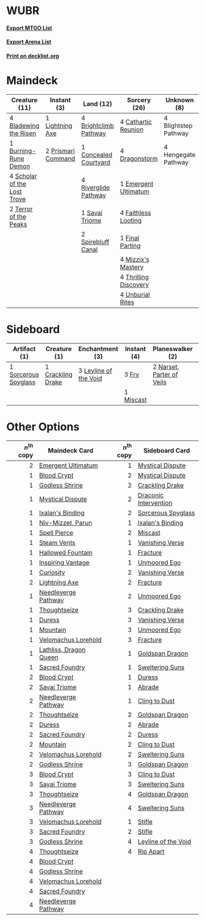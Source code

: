 # WUBR

#### [Export MTGO List](../collection/WUBR/WUBR.txt)
#### [Export Arena List](../collection/WUBR/WUBR_arena.txt)
#### [Print on decklist.org](http://decklist.org/?deckmain=4%09Bladewing%20the%20Risen%0A4%09Blightstep%20Pathway%0A4%09Brightclimb%20Pathway%0A1%09Burning-Rune%20Demon%0A4%09Cathartic%20Reunion%0A1%09Concealed%20Courtyard%0A4%09Dragonstorm%0A1%09Emergent%20Ultimatum%0A4%09Faithless%20Looting%0A1%09Final%20Parting%0A4%09Hengegate%20Pathway%0A1%09Lightning%20Axe%0A4%09Mizzix's%20Mastery%0A2%09Prismari%20Command%0A4%09Riverglide%20Pathway%0A1%09Savai%20Triome%0A4%09Scholar%20of%20the%20Lost%20Trove%0A2%09Spirebluff%20Canal%0A2%09Terror%20of%20the%20Peaks%0A4%09Thrilling%20Discovery%0A4%09Unburial%20Rites&deckside=1%09Crackling%20Drake%0A1%09Draconic%20Intervention%0A3%09Fry%0A3%09Leyline%20of%20the%20Void%0A1%09Miscast%0A2%09Narset,%20Parter%20of%20Veils%0A3%09Rip%20Apart%0A1%09Sorcerous%20Spyglass)
# Maindeck

|                                            Creature (11)                                             |                                         Instant (3)                                         |                                           Land (12)                                            |                                          Sorcery (26)                                          |    Unknown (8)     |
|------------------------------------------------------------------------------------------------------|---------------------------------------------------------------------------------------------|------------------------------------------------------------------------------------------------|------------------------------------------------------------------------------------------------|--------------------|
|4 [Bladewing the Risen](http://gatherer.wizards.com/Pages/Card/Details.aspx?multiverseid=433095)      |1 [Lightning Axe](http://gatherer.wizards.com/Pages/Card/Details.aspx?multiverseid=409925)   |4 [Brightclimb Pathway](http://gatherer.wizards.com/Pages/Card/Details.aspx?multiverseid=491911)|4 [Cathartic Reunion](http://gatherer.wizards.com/Pages/Card/Details.aspx?multiverseid=417682)  |4 Blightstep Pathway|
|1 [Burning-Rune Demon](http://gatherer.wizards.com/Pages/Card/Details.aspx?multiverseid=503689)       |2 [Prismari Command](http://gatherer.wizards.com/Pages/Card/Details.aspx?multiverseid=513706)|1 [Concealed Courtyard](http://gatherer.wizards.com/Pages/Card/Details.aspx?multiverseid=417818)|4 [Dragonstorm](http://gatherer.wizards.com/Pages/Card/Details.aspx?multiverseid=178015)        |4 Hengegate Pathway |
|4 [Scholar of the Lost Trove](http://gatherer.wizards.com/Pages/Card/Details.aspx?multiverseid=489181)|                                                                                             |4 [Riverglide Pathway](http://gatherer.wizards.com/Pages/Card/Details.aspx?multiverseid=491920) |1 [Emergent Ultimatum](http://gatherer.wizards.com/Pages/Card/Details.aspx?multiverseid=479705) |                    |
|2 [Terror of the Peaks](http://gatherer.wizards.com/Pages/Card/Details.aspx?multiverseid=485487)      |                                                                                             |1 [Savai Triome](http://gatherer.wizards.com/Pages/Card/Details.aspx?multiverseid=479773)       |4 [Faithless Looting](http://gatherer.wizards.com/Pages/Card/Details.aspx?multiverseid=389512)  |                    |
|                                                                                                      |                                                                                             |2 [Spirebluff Canal](http://gatherer.wizards.com/Pages/Card/Details.aspx?multiverseid=417822)   |1 [Final Parting](http://gatherer.wizards.com/Pages/Card/Details.aspx?multiverseid=442981)      |                    |
|                                                                                                      |                                                                                             |                                                                                                |4 [Mizzix's Mastery](http://gatherer.wizards.com/Pages/Card/Details.aspx?multiverseid=405304)   |                    |
|                                                                                                      |                                                                                             |                                                                                                |4 [Thrilling Discovery](http://gatherer.wizards.com/Pages/Card/Details.aspx?multiverseid=513735)|                    |
|                                                                                                      |                                                                                             |                                                                                                |4 [Unburial Rites](http://gatherer.wizards.com/Pages/Card/Details.aspx?multiverseid=227087)     |                    |


# Sideboard

|                                         Artifact (1)                                          |                                        Creature (1)                                        |                                        Enchantment (3)                                         |                                    Instant (4)                                     |                                          Planeswalker (2)                                          |                                           Sorcery (4)                                            |
|-----------------------------------------------------------------------------------------------|--------------------------------------------------------------------------------------------|------------------------------------------------------------------------------------------------|------------------------------------------------------------------------------------|----------------------------------------------------------------------------------------------------|--------------------------------------------------------------------------------------------------|
|1 [Sorcerous Spyglass](http://gatherer.wizards.com/Pages/Card/Details.aspx?multiverseid=435407)|1 [Crackling Drake](http://gatherer.wizards.com/Pages/Card/Details.aspx?multiverseid=452913)|3 [Leyline of the Void](http://gatherer.wizards.com/Pages/Card/Details.aspx?multiverseid=107682)|3 [Fry](http://gatherer.wizards.com/Pages/Card/Details.aspx?multiverseid=466894)    |2 [Narset, Parter of Veils](http://gatherer.wizards.com/Pages/Card/Details.aspx?multiverseid=460988)|1 [Draconic Intervention](http://gatherer.wizards.com/Pages/Card/Details.aspx?multiverseid=513573)|
|                                                                                               |                                                                                            |                                                                                                |1 [Miscast](http://gatherer.wizards.com/Pages/Card/Details.aspx?multiverseid=485380)|                                                                                                    |3 [Rip Apart](http://gatherer.wizards.com/Pages/Card/Details.aspx?multiverseid=513717)            |


# Other Options

|*n*<sup>th</sup> copy|                                          Maindeck Card                                          |*n*<sup>th</sup> copy|                                         Sideboard Card                                         |
|--------------------:|-------------------------------------------------------------------------------------------------|--------------------:|------------------------------------------------------------------------------------------------|
|                    2|[Emergent Ultimatum](http://gatherer.wizards.com/Pages/Card/Details.aspx?multiverseid=479705)    |                    1|[Mystical Dispute](http://gatherer.wizards.com/Pages/Card/Details.aspx?multiverseid=473020)     |
|                    1|[Blood Crypt](http://gatherer.wizards.com/Pages/Card/Details.aspx?multiverseid=97102)            |                    2|[Mystical Dispute](http://gatherer.wizards.com/Pages/Card/Details.aspx?multiverseid=473020)     |
|                    1|[Godless Shrine](http://gatherer.wizards.com/Pages/Card/Details.aspx?multiverseid=405099)        |                    2|[Crackling Drake](http://gatherer.wizards.com/Pages/Card/Details.aspx?multiverseid=452913)      |
|                    1|[Mystical Dispute](http://gatherer.wizards.com/Pages/Card/Details.aspx?multiverseid=473020)      |                    2|[Draconic Intervention](http://gatherer.wizards.com/Pages/Card/Details.aspx?multiverseid=513573)|
|                    1|[Ixalan's Binding](http://gatherer.wizards.com/Pages/Card/Details.aspx?multiverseid=435168)      |                    2|[Sorcerous Spyglass](http://gatherer.wizards.com/Pages/Card/Details.aspx?multiverseid=435407)   |
|                    1|[Niv-Mizzet, Parun](http://gatherer.wizards.com/Pages/Card/Details.aspx?multiverseid=452942)     |                    1|[Ixalan's Binding](http://gatherer.wizards.com/Pages/Card/Details.aspx?multiverseid=435168)     |
|                    1|[Spell Pierce](http://gatherer.wizards.com/Pages/Card/Details.aspx?multiverseid=425876)          |                    2|[Miscast](http://gatherer.wizards.com/Pages/Card/Details.aspx?multiverseid=485380)              |
|                    1|[Steam Vents](http://gatherer.wizards.com/Pages/Card/Details.aspx?multiverseid=405109)           |                    1|[Vanishing Verse](http://gatherer.wizards.com/Pages/Card/Details.aspx?multiverseid=513736)      |
|                    1|[Hallowed Fountain](http://gatherer.wizards.com/Pages/Card/Details.aspx?multiverseid=97071)      |                    1|[Fracture](http://gatherer.wizards.com/Pages/Card/Details.aspx?multiverseid=513680)             |
|                    1|[Inspiring Vantage](http://gatherer.wizards.com/Pages/Card/Details.aspx?multiverseid=417819)     |                    1|[Unmoored Ego](http://gatherer.wizards.com/Pages/Card/Details.aspx?multiverseid=452962)         |
|                    1|[Curiosity](http://gatherer.wizards.com/Pages/Card/Details.aspx?multiverseid=45240)              |                    2|[Vanishing Verse](http://gatherer.wizards.com/Pages/Card/Details.aspx?multiverseid=513736)      |
|                    2|[Lightning Axe](http://gatherer.wizards.com/Pages/Card/Details.aspx?multiverseid=409925)         |                    2|[Fracture](http://gatherer.wizards.com/Pages/Card/Details.aspx?multiverseid=513680)             |
|                    1|[Needleverge Pathway](http://gatherer.wizards.com/Pages/Card/Details.aspx?multiverseid=491918)   |                    2|[Unmoored Ego](http://gatherer.wizards.com/Pages/Card/Details.aspx?multiverseid=452962)         |
|                    1|[Thoughtseize](http://gatherer.wizards.com/Pages/Card/Details.aspx?multiverseid=438676)          |                    3|[Crackling Drake](http://gatherer.wizards.com/Pages/Card/Details.aspx?multiverseid=452913)      |
|                    1|[Duress](http://gatherer.wizards.com/Pages/Card/Details.aspx?multiverseid=14557)                 |                    3|[Vanishing Verse](http://gatherer.wizards.com/Pages/Card/Details.aspx?multiverseid=513736)      |
|                    1|[Mountain](http://gatherer.wizards.com/Pages/Card/Details.aspx?multiverseid=439859)              |                    3|[Unmoored Ego](http://gatherer.wizards.com/Pages/Card/Details.aspx?multiverseid=452962)         |
|                    1|[Velomachus Lorehold](http://gatherer.wizards.com/Pages/Card/Details.aspx?multiverseid=513737)   |                    3|[Fracture](http://gatherer.wizards.com/Pages/Card/Details.aspx?multiverseid=513680)             |
|                    1|[Lathliss, Dragon Queen](http://gatherer.wizards.com/Pages/Card/Details.aspx?multiverseid=476107)|                    1|[Goldspan Dragon](http://gatherer.wizards.com/Pages/Card/Details.aspx?multiverseid=503751)      |
|                    1|[Sacred Foundry](http://gatherer.wizards.com/Pages/Card/Details.aspx?multiverseid=405106)        |                    1|[Sweltering Suns](http://gatherer.wizards.com/Pages/Card/Details.aspx?multiverseid=426851)      |
|                    2|[Blood Crypt](http://gatherer.wizards.com/Pages/Card/Details.aspx?multiverseid=97102)            |                    1|[Duress](http://gatherer.wizards.com/Pages/Card/Details.aspx?multiverseid=14557)                |
|                    2|[Savai Triome](http://gatherer.wizards.com/Pages/Card/Details.aspx?multiverseid=479773)          |                    1|[Abrade](http://gatherer.wizards.com/Pages/Card/Details.aspx?multiverseid=430772)               |
|                    2|[Needleverge Pathway](http://gatherer.wizards.com/Pages/Card/Details.aspx?multiverseid=491918)   |                    1|[Cling to Dust](http://gatherer.wizards.com/Pages/Card/Details.aspx?multiverseid=476338)        |
|                    2|[Thoughtseize](http://gatherer.wizards.com/Pages/Card/Details.aspx?multiverseid=438676)          |                    2|[Goldspan Dragon](http://gatherer.wizards.com/Pages/Card/Details.aspx?multiverseid=503751)      |
|                    2|[Duress](http://gatherer.wizards.com/Pages/Card/Details.aspx?multiverseid=14557)                 |                    2|[Abrade](http://gatherer.wizards.com/Pages/Card/Details.aspx?multiverseid=430772)               |
|                    2|[Sacred Foundry](http://gatherer.wizards.com/Pages/Card/Details.aspx?multiverseid=405106)        |                    2|[Duress](http://gatherer.wizards.com/Pages/Card/Details.aspx?multiverseid=14557)                |
|                    2|[Mountain](http://gatherer.wizards.com/Pages/Card/Details.aspx?multiverseid=439859)              |                    2|[Cling to Dust](http://gatherer.wizards.com/Pages/Card/Details.aspx?multiverseid=476338)        |
|                    2|[Velomachus Lorehold](http://gatherer.wizards.com/Pages/Card/Details.aspx?multiverseid=513737)   |                    2|[Sweltering Suns](http://gatherer.wizards.com/Pages/Card/Details.aspx?multiverseid=426851)      |
|                    2|[Godless Shrine](http://gatherer.wizards.com/Pages/Card/Details.aspx?multiverseid=405099)        |                    3|[Goldspan Dragon](http://gatherer.wizards.com/Pages/Card/Details.aspx?multiverseid=503751)      |
|                    3|[Blood Crypt](http://gatherer.wizards.com/Pages/Card/Details.aspx?multiverseid=97102)            |                    3|[Cling to Dust](http://gatherer.wizards.com/Pages/Card/Details.aspx?multiverseid=476338)        |
|                    3|[Savai Triome](http://gatherer.wizards.com/Pages/Card/Details.aspx?multiverseid=479773)          |                    3|[Sweltering Suns](http://gatherer.wizards.com/Pages/Card/Details.aspx?multiverseid=426851)      |
|                    3|[Thoughtseize](http://gatherer.wizards.com/Pages/Card/Details.aspx?multiverseid=438676)          |                    4|[Goldspan Dragon](http://gatherer.wizards.com/Pages/Card/Details.aspx?multiverseid=503751)      |
|                    3|[Needleverge Pathway](http://gatherer.wizards.com/Pages/Card/Details.aspx?multiverseid=491918)   |                    4|[Sweltering Suns](http://gatherer.wizards.com/Pages/Card/Details.aspx?multiverseid=426851)      |
|                    3|[Velomachus Lorehold](http://gatherer.wizards.com/Pages/Card/Details.aspx?multiverseid=513737)   |                    1|[Stifle](http://gatherer.wizards.com/Pages/Card/Details.aspx?multiverseid=382377)               |
|                    3|[Sacred Foundry](http://gatherer.wizards.com/Pages/Card/Details.aspx?multiverseid=405106)        |                    2|[Stifle](http://gatherer.wizards.com/Pages/Card/Details.aspx?multiverseid=382377)               |
|                    3|[Godless Shrine](http://gatherer.wizards.com/Pages/Card/Details.aspx?multiverseid=405099)        |                    4|[Leyline of the Void](http://gatherer.wizards.com/Pages/Card/Details.aspx?multiverseid=107682)  |
|                    4|[Thoughtseize](http://gatherer.wizards.com/Pages/Card/Details.aspx?multiverseid=438676)          |                    4|[Rip Apart](http://gatherer.wizards.com/Pages/Card/Details.aspx?multiverseid=513717)            |
|                    4|[Blood Crypt](http://gatherer.wizards.com/Pages/Card/Details.aspx?multiverseid=97102)            |                     |                                                                                                |
|                    4|[Godless Shrine](http://gatherer.wizards.com/Pages/Card/Details.aspx?multiverseid=405099)        |                     |                                                                                                |
|                    4|[Velomachus Lorehold](http://gatherer.wizards.com/Pages/Card/Details.aspx?multiverseid=513737)   |                     |                                                                                                |
|                    4|[Sacred Foundry](http://gatherer.wizards.com/Pages/Card/Details.aspx?multiverseid=405106)        |                     |                                                                                                |
|                    4|[Needleverge Pathway](http://gatherer.wizards.com/Pages/Card/Details.aspx?multiverseid=491918)   |                     |                                                                                                |

